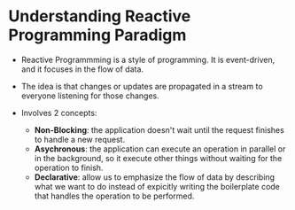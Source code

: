 # Understanding Reactive Programming Paradigm

- Reactive Programmming is a style of programming. It is event-driven, and it focuses in the flow of data.

- The idea is that changes or updates are propagated in a stream to everyone listening for those changes.

- Involves 2 concepts:
  - **Non-Blocking**: the application doesn't wait until the request finishes to handle a new request.
  - **Asychronous**: the application can execute an operation in parallel or in the background, so it execute other things without waiting for the operation to finish.
  - **Declarative**: allow us to emphasize the flow of data by describing what we want to do instead of expicitly writing the boilerplate code that handles the operation to be performed.

